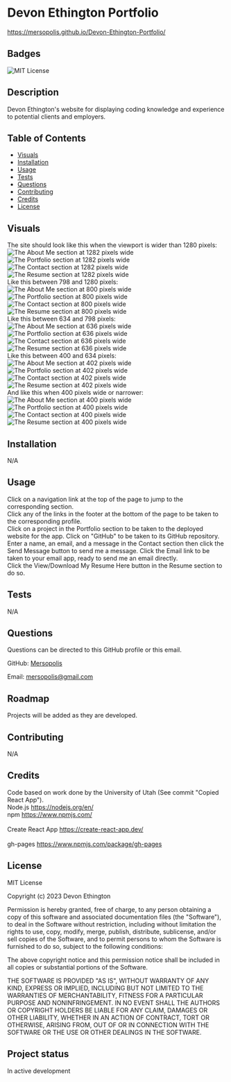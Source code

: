 # Devon Ethington Portfolio
https://mersopolis.github.io/Devon-Ethington-Portfolio/

## Badges
![MIT License](https://img.shields.io/badge/license-MIT%20License-green)

## Description
Devon Ethington's website for displaying coding knowledge and experience to potential clients and employers.

## Table of Contents
- [Visuals](#visuals)
- [Installation](#installation)
- [Usage](#usage)
- [Tests](#tests)
- [Questions](#questions)
- [Contributing](#contributing)
- [Credits](#credits)
- [License](#license)

## Visuals
The site should look like this when the viewport is wider than 1280 pixels:<br/>
![The About Me section at 1282 pixels wide](./public/images/About%201282.png) <br/>
![The Portfolio section at 1282 pixels wide](./public/images/Portfolio%201282.png)<br/>
![The Contact section at 1282 pixels wide](./public/images/Contact%201282.png)<br/>
![The Resume section at 1282 pixels wide](./public/images/Resume%201282.png)<br/>
Like this between 798 and 1280 pixels:<br/>
![The About Me section at 800 pixels wide](./public/images/About%20800.png)<br/>
![The Portfolio section at 800 pixels wide](./public/images/Portfolio%20800.png)<br/>
![The Contact section at 800 pixels wide](./public/images/Contact%20800.png)<br/>
![The Resume section at 800 pixels wide](./public/images/Resume%20800.png)<br/>
Like this between 634 and 798 pixels:<br/>
![The About Me section at 636 pixels wide](./public/images/About%20636.png)<br/>
![The Portfolio section at 636 pixels wide](./public/images/Portfolio%20636.png)<br/>
![The Contact section at 636 pixels wide](./public/images/Contact%20636.png)<br/>
![The Resume section at 636 pixels wide](./public/images/Resume%20636.png)<br/>
Like this between 400 and 634 pixels:<br/>
![The About Me section at 402 pixels wide](./public/images/About%20402.png)<br/>
![The Portfolio section at 402 pixels wide](./public/images/Portfolio%20402.png)<br/>
![The Contact section at 402 pixels wide](./public/images/Contact%20402.png)<br/>
![The Resume section at 402 pixels wide](./public/images/Resume%20402.png)<br/>
And like this when 400 pixels wide or narrower:<br/>
![The About Me section at 400 pixels wide](./public/images/About%20400.png)<br/>
![The Portfolio section at 400 pixels wide](./public/images/Portfolio%20400.png)<br/>
![The Contact section at 400 pixels wide](./public/images/Contact%20400.png)<br/>
![The Resume section at 400 pixels wide](./public/images/Resume%20400.png)<br/>

## Installation
N/A

## Usage
Click on a navigation link at the top of the page to jump to the corresponding section.<br/>
Click any of the links in the footer at the bottom of the page to be taken to the corresponding profile.<br/>
Click on a project in the Portfolio section to be taken to the deployed website for the app. Click on "GitHub" to be taken to its GitHub repository.<br/>
Enter a name, an email, and a message in the Contact section then click the Send Message button to send me a message. Click the Email link to be taken to your email app, ready to send me an email directly.<br/>
Click the View/Download My Resume Here button in the Resume section to do so.

## Tests
N/A

## Questions
Questions can be directed to this GitHub profile or this email.

GitHub: [Mersopolis](https://github.com/Mersopolis)

Email: [mersopolis@gmail.com](mailto:mersopolis@gmail.com)

## Roadmap
Projects will be added as they are developed.

## Contributing
N/A

## Credits
Code based on work done by the University of Utah (See commit "Copied React App").<br/>Node.js https://nodejs.org/en/ <br/>npm https://www.npmjs.com/ <br/><br/>Create React App https://create-react-app.dev/ <br/><br/> gh-pages https://www.npmjs.com/package/gh-pages

## License
MIT License

Copyright (c) 2023 Devon Ethington

Permission is hereby granted, free of charge, to any person obtaining a copy of this software and associated documentation files (the "Software"), to deal in the Software without restriction, including without limitation the rights to use, copy, modify, merge, publish, distribute, sublicense, and/or sell copies of the Software, and to permit persons to whom the Software is furnished to do so, subject to the following conditions:

The above copyright notice and this permission notice shall be included in all copies or substantial portions of the Software.

THE SOFTWARE IS PROVIDED "AS IS", WITHOUT WARRANTY OF ANY KIND, EXPRESS OR IMPLIED, INCLUDING BUT NOT LIMITED TO THE WARRANTIES OF MERCHANTABILITY, FITNESS FOR A PARTICULAR PURPOSE AND NONINFRINGEMENT. IN NO EVENT SHALL THE AUTHORS OR COPYRIGHT HOLDERS BE LIABLE FOR ANY CLAIM, DAMAGES OR OTHER LIABILITY, WHETHER IN AN ACTION OF CONTRACT, TORT OR OTHERWISE, ARISING FROM, OUT OF OR IN CONNECTION WITH THE SOFTWARE OR THE USE OR OTHER DEALINGS IN THE SOFTWARE.

## Project status
In active development